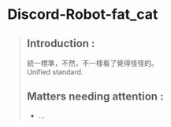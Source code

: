 # Discord-Robot-fat_cat  
> ## Introduction :    
> 統一標準，不然，不一樣看了覺得怪怪的。  
> Unified standard.  
> ## Matters needing attention :    
> - ...  
